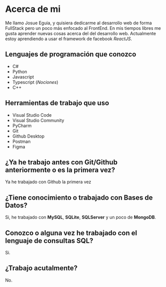 # **Acerca de mi**
Me llamo Josue Eguia, y quisiera dedicarme al desarrollo web de forma FullStack pero un poco más enfocado al FrontEnd. En mis tiempos libres me gusta aprender nuevas cosas acerca del del desarrollo web.
Actualmente estoy aprendiendo a usar el framework de facebook *ReactJS*.

## Lenguajes de programación que conozco
- C#
- Python
- Javascript
- Typescript (*Nociones*)
- C++

## Herramientas de trabajo que uso
- Visual Studio Code
- Visual Studio Community
- PyCharm
- Git
- Github Desktop
- Postman
- Figma

## ¿Ya he trabajo antes con Git/Github anteriormente o es la primera vez?
Ya he trabajado con Github la primera vez

## ¿Tiene conocimiento o trabajado con Bases de Datos?
Si, he trabajado con **MySQL**, **SQLite**, **SQLServer** y un poco de **MongoDB**.

## Conozco o alguna vez he trabajado con el lenguaje de consultas SQL?
Si.

## ¿Trabajo acutalmente?
No.